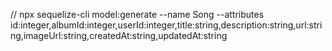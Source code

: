 // npx sequelize-cli model:generate --name Song --attributes id:integer,albumId:integer,userId:integer,title:string,description:string,url:string,imageUrl:string,createdAt:string,updatedAt:string

